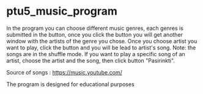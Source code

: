 # ptu5_music_program
In the program you can choose different music genres, each genres is submitted in the button, once you click the button you will get another window with the artists of the genre you chose. Once you choose artist you want to play, click the button and you will be lead to artist's song. Note: the songs are in the shuffle mode.
If you want to play a specific song of an artist, choose the artist and the song, then click button "Pasirinkti".


Source of songs : https://music.youtube.com/

The program is designed for educational purposes
